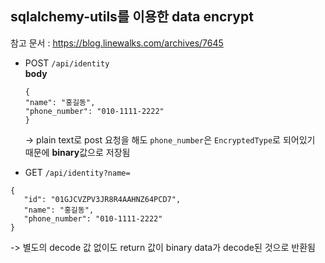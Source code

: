## sqlalchemy-utils를 이용한 data encrypt
참고 문서 : https://blog.linewalks.com/archives/7645

- POST `/api/identity`</br>
**body**

    ```
  {
    "name": "홍길동",
    "phone_number": "010-1111-2222"
  }
  ```
  -> plain text로 post 요청을 해도 `phone_number`은 `EncryptedType`로 되어있기 때문에 **binary**값으로 저장됨
- GET `/api/identity?name=`
 ```
{
    "id": "01GJCVZPV3JR8R4AAHNZ64PCD7",
    "name": "홍길동",
    "phone_number": "010-1111-2222"
}
``` 
 -> 별도의 decode 값 없이도 return 값이 binary data가 decode된 것으로 반환됨